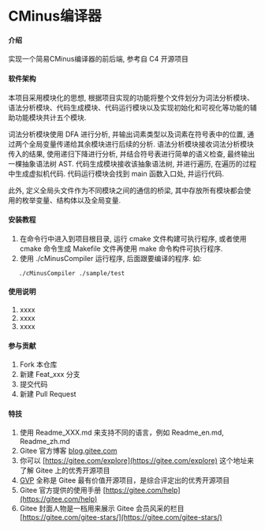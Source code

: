 # CMinus编译器

#### 介绍
实现一个简易CMinus编译器的前后端, 参考自 C4 开源项目

#### 软件架构
  本项目采用模块化的思想, 根据项目实现的功能将整个文件划分为词法分析模块、语法分析模块、代码生成模块、代码运行模块以及实现初始化和可视化等功能的辅助功能模块共计五个模块.

词法分析模块使用 DFA 进行分析, 并输出词素类型以及词素在符号表中的位置, 通过两个全局变量传递给其余模块进行后续的分析. 语法分析模块接收词法分析模块传入的结果, 使用递归下降进行分析, 并结合符号表进行简单的语义检查, 最终输出一棵抽象语法树 AST. 代码生成模块接收该抽象语法树, 并进行遍历, 在遍历的过程中生成虚拟机代码. 代码运行模块会找到 main 函数入口处, 并运行代码.

此外, 定义全局头文件作为不同模块之间的通信的桥梁, 其中存放所有模块都会使用的枚举变量、结构体以及全局变量.


#### 安装教程

1. 在命令行中进入到项目根目录, 运行 cmake 文件构建可执行程序, 或者使用 cmake 命令生成 Makefile 文件再使用 make 命令构件可执行程序.
2. 使用 ./cMinusCompiler 运行程序, 后面跟要编译的程序. 如:
```
   ./cMinusCompiler ./sample/test
```


#### 使用说明

1.  xxxx
2.  xxxx
3.  xxxx

#### 参与贡献

1.  Fork 本仓库
2.  新建 Feat_xxx 分支
3.  提交代码
4.  新建 Pull Request


#### 特技

1.  使用 Readme\_XXX.md 来支持不同的语言，例如 Readme\_en.md, Readme\_zh.md
2.  Gitee 官方博客 [blog.gitee.com](https://blog.gitee.com)
3.  你可以 [https://gitee.com/explore](https://gitee.com/explore) 这个地址来了解 Gitee 上的优秀开源项目
4.  [GVP](https://gitee.com/gvp) 全称是 Gitee 最有价值开源项目，是综合评定出的优秀开源项目
5.  Gitee 官方提供的使用手册 [https://gitee.com/help](https://gitee.com/help)
6.  Gitee 封面人物是一档用来展示 Gitee 会员风采的栏目 [https://gitee.com/gitee-stars/](https://gitee.com/gitee-stars/)
